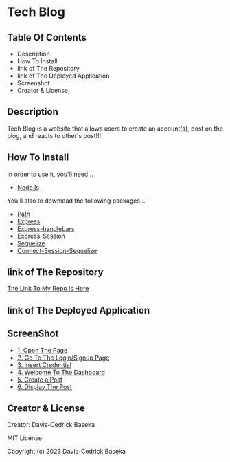 # Tech Blog

## Table Of Contents
- Description
- How To Install
- link of The Repository
- link of The Deployed Application
- Screenshot
- Creator & License

## Description

Tech Blog is a website that allows users to create an account(s), post on the blog, and reacts to other's post!!!

## How To Install
In order to use it, you'll need...
- [Node.js](https://nodejs.org/en)

You'll also to download the following packages...
- [Path](https://www.npmjs.com/package/path)
- [Express](https://www.npmjs.com/package/express)
- [Express-handlebars](https://www.npmjs.com/package/express-handlebars)
- [Express-Session](https://www.npmjs.com/package/express-session)
- [Sequelize](https://www.npmjs.com/package/sequelize)
- [Connect-Session-Sequelize](https://www.npmjs.com/package/connect-session-sequelize)



## link of The Repository

[The Link To My Repo Is Here](https://github.com/kikedamo/CU-A14-Tech-Blog)

## link of The Deployed Application


## ScreenShot

- [1. Open The Page]("./Img/openPage.png)
- [2. Go To The Login/Signup Page]("./Img/LogIn-SignUp.png)
- [3. Insert Credential]("./Img/LoggedIn-SignedUp.png)
- [4. Welcome To The Dashboard]("./Img/Dashboard.png)
- [5. Create a Post]("./Img/CreatePost.png)
- [6. Display The Post]("./Img/DisplayPort.png)




## Creator & License
Creator: Davis-Cedrick Baseka

MIT License

Copyright (c) 2023 Davis-Cedrick Baseka